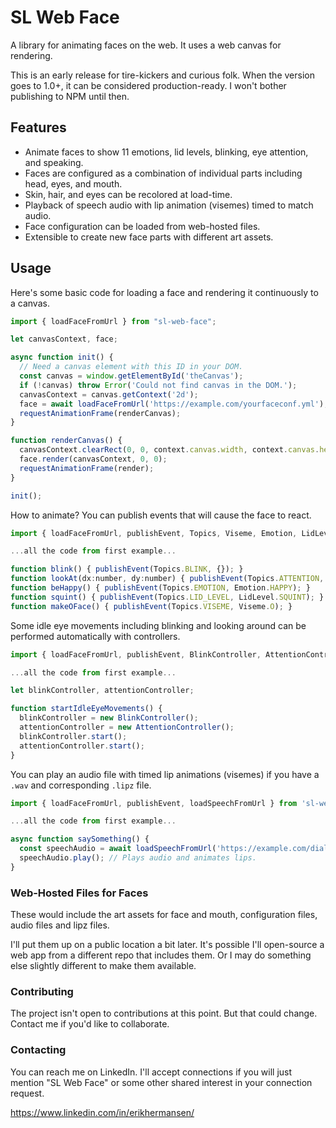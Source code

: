 # SL Web Face

A library for animating faces on the web. It uses a web canvas for rendering.

This is an early release for tire-kickers and curious folk. When the version goes to 1.0+, it can be considered production-ready. I won't bother publishing to NPM until then.

## Features
* Animate faces to show 11 emotions, lid levels, blinking, eye attention, and speaking.
* Faces are configured as a combination of individual parts including head, eyes, and mouth.
* Skin, hair, and eyes can be recolored at load-time.
* Playback of speech audio with lip animation (visemes) timed to match audio.
* Face configuration can be loaded from web-hosted files.
* Extensible to create new face parts with different art assets.

## Usage

Here's some basic code for loading a face and rendering it continuously to a canvas.

```javascript
import { loadFaceFromUrl } from "sl-web-face";

let canvasContext, face;

async function init() {
  // Need a canvas element with this ID in your DOM.
  const canvas = window.getElementById('theCanvas');
  if (!canvas) throw Error('Could not find canvas in the DOM.');
  canvasContext = canvas.getContext('2d');
  face = await loadFaceFromUrl('https://example.com/yourfaceconf.yml');
  requestAnimationFrame(renderCanvas);
}

function renderCanvas() {
  canvasContext.clearRect(0, 0, context.canvas.width, context.canvas.height);
  face.render(canvasContext, 0, 0);
  requestAnimationFrame(render);
}

init();
```

How to animate? You can publish events that will cause the face to react.

```javascript
import { loadFaceFromUrl, publishEvent, Topics, Viseme, Emotion, LidLevel } from 'sl-web-face';

...all the code from first example...

function blink() { publishEvent(Topics.BLINK, {}); }
function lookAt(dx:number, dy:number) { publishEvent(Topics.ATTENTION, {dx, dy}); }
function beHappy() { publishEvent(Topics.EMOTION, Emotion.HAPPY); }
function squint() { publishEvent(Topics.LID_LEVEL, LidLevel.SQUINT); }
function makeOFace() { publishEvent(Topics.VISEME, Viseme.O); }
```

Some idle eye movements including blinking and looking around can be performed automatically with controllers.

```javascript
import { loadFaceFromUrl, publishEvent, BlinkController, AttentionController } from 'sl-web-face';

...all the code from first example...

let blinkController, attentionController;

function startIdleEyeMovements() {
  blinkController = new BlinkController();
  attentionController = new AttentionController();
  blinkController.start();
  attentionController.start();
}
```

You can play an audio file with timed lip animations (visemes) if you have a `.wav` and corresponding `.lipz` file.

```javascript
import { loadFaceFromUrl, publishEvent, loadSpeechFromUrl } from 'sl-web-face';

...all the code from first example...

async function saySomething() {
  const speechAudio = await loadSpeechFromUrl('https://example.com/dialogue.wav'); // Will look for a file called dialogue.lipz.txt at the same location.
  speechAudio.play(); // Plays audio and animates lips.
}
```

### Web-Hosted Files for Faces

These would include the art assets for face and mouth, configuration files, audio files and lipz files.

I'll put them up on a public location a bit later. It's possible I'll open-source a web app from a different repo that includes them. Or I may do something else slightly different to make them available. 

### Contributing

The project isn't open to contributions at this point. But that could change. Contact me if you'd like to collaborate. 

### Contacting

You can reach me on LinkedIn. I'll accept connections if you will just mention "SL Web Face" or some other shared interest in your connection request.

https://www.linkedin.com/in/erikhermansen/
